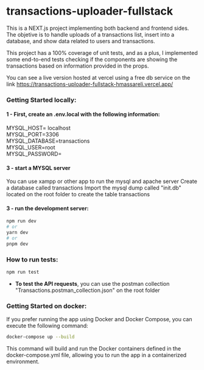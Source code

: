 # transactions-uploader-fullstack


This is a NEXT.js project implementing both backend and frontend sides.  
The objetive is to handle uploads of a transactions list,
insert into a database, and show data related to users and transactions.

This project has a 100% coverage of unit tests, and as a plus, I implemented some end-to-end tests checking if the components are showing the transactions based on information provided in the props.  

You can see a live version hosted at vercel using a free db service on the link https://transactions-uploader-fullstack-hmassareli.vercel.app/



### Getting Started locally:
#### 1 - First, create an .env.local with the following information:

MYSQL_HOST= localhost  
MYSQL_PORT=3306  
MYSQL_DATABASE=transactions  
MYSQL_USER=root  
MYSQL_PASSWORD=  

#### 3 - start a MYSQL server 
You can use xampp or other app to run the mysql and apache server
Create a database called transactions
Import the mysql dump called "init.db" located on the root folder to create the table transactions

#### 3 - run the development server:

```bash
npm run dev
# or
yarn dev
# or
pnpm dev
```

### How to run tests:
```bash
npm run test
```
- **To test the API requests**, you can use the postman collection "Transactions.postman_collection.json" on the root folder

### Getting Started on docker:
If you prefer running the app using Docker and Docker Compose, you can execute the following command:

```bash
docker-compose up --build
```
This command will build and run the Docker containers defined in the docker-compose.yml file, allowing you to run the app in a containerized environment.
